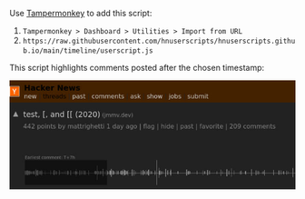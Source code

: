 Use [Tampermonkey](https://www.tampermonkey.net/) to add this script:

1. `Tampermonkey > Dashboard > Utilities > Import from URL`
2. `https://raw.githubusercontent.com/hnuserscripts/hnuserscripts.github.io/main/timeline/userscript.js`

This script highlights comments posted after the chosen timestamp:

![](screenshot.jpg)
